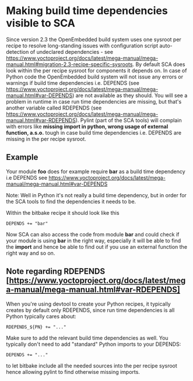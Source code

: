 # Making build time dependencies visible to SCA

Since version 2.3 the OpenEmbedded build system uses one sysroot per recipe to resolve long-standing issues with configuration script auto-detection of undeclared dependencies - see https://www.yoctoproject.org/docs/latest/mega-manual/mega-manual.html#migration-2.3-recipe-specific-sysroots.
By default SCA does look within the per recipe sysroot for components it depends on. In case of Python code the OpenEmbedded build system will not issue any errors or warnings if build time dependencies i.e. DEPENDS (see https://www.yoctoproject.org/docs/latest/mega-manual/mega-manual.html#var-DEPENDS) are not available as they should. You will see a problem in runtime in case run time dependencies are missing, but that's another variable called RDEPENDS (see https://www.yoctoproject.org/docs/latest/mega-manual/mega-manual.html#var-RDEPENDS). Pylint (part of the SCA tools) will complain with errors like __missing import in python, wrong usage of external function, a.s.o.__ tough in case build time dependencies i.e. DEPENDS are missing in the per recipe sysroot.

## Example

Your module **foo** does for example require **bar** as a build time dependency i.e DEPENDS see https://www.yoctoproject.org/docs/latest/mega-manual/mega-manual.html#var-DEPENDS

Note: Well in Python it's not really a build time dependency, but in order for the SCA tools to find the dependencies it needs to be.

Within the bitbake recipe it should look like this

```bitbake
DEPENDS += "bar"
```

Now SCA can also access the code from module **bar** and could check if your module is using **bar** in the right way, especially it will be able to find the **import** and hence be able to find out if you use an external function the right way and so on.

## Note regarding RDEPENDS [https://www.yoctoproject.org/docs/latest/mega-manual/mega-manual.html#var-RDEPENDS] 

When you're using devtool to create your Python recipes, it typically creates by default only RDEPENDS, since run time dependencies is all Python typically cares about:

```
RDEPENDS_${PN} += "..."
```

Make sure to add the relevant build time dependencies as well. You typically don't need to add "standard" Python imports to your DEPENDS:

```bitbake
DEPENDS += "..."
```

to let bitbake include all the needed sources into the per recipe sysroot hence allowing pylint to find otherwise missing imports.
